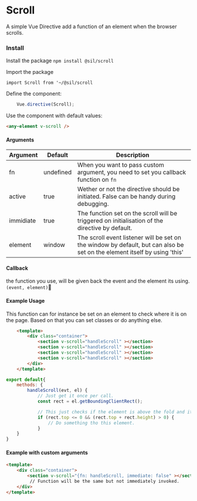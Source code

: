 # Scroll

A simple Vue Directive add a function of an element when the browser scrolls. 


### Install

Install the package
`npm install @sil/scroll`


Import the package

`import Scroll from '~/@sil/scroll`

Define the component:

```js
	Vue.directive(Scroll);
```

Use the component with default values:

```html
<any-element v-scroll />	
```


#### Arguments

| Argument  | Default   | Description                                                                                                               |
| --------- | --------- | ------------------------------------------------------------------------------------------------------------------------- |
| fn        | undefined | When you want to pass custom argument, you need to set you callback function on `fn`                                      |
| active    | true      | Wether or not the directive should be initiated. False can be handy during debugging.                                     |
| immidiate | true      | The function set on the scroll will be triggered on initialisation of the directive by default.                           |
| element   | window    | The scroll event listener will be set on the window by default, but can also be set on the element itself by using 'this' |

#### Callback

the function you use, will be given back the event and the element its using. `(event, element)`

#### Example Usage

This function can for instance be set on an element to check where it is on the page. Based on that you can set classes or do anything else.

```html
	<template>
		<div class="container">
			<section v-scroll="handleScroll" ></section>
			<section v-scroll="handleScroll" ></section>
			<section v-scroll="handleScroll" ></section>
			<section v-scroll="handleScroll" ></section>
		</div>
	</template>
```

```js
export default{
	methods: {
		handleScroll(evt, el) {
			// Just get it once per call.
		 	const rect = el.getBoundingClientRect();

			// This just checks if the element is above the fold and its bottom is under it.
			if (rect.top <= 0 && (rect.top + rect.height) > 0) {
				// Do something tho this element.
			}
	}
}

```


#### Example with custom arguments

```html
<template>
	<div class="container">
		<section v-scroll="{fn: handleScroll, immediate: false" ></section>
		 // Function will be the same but not immediately invoked.
	</div>
</template>
```